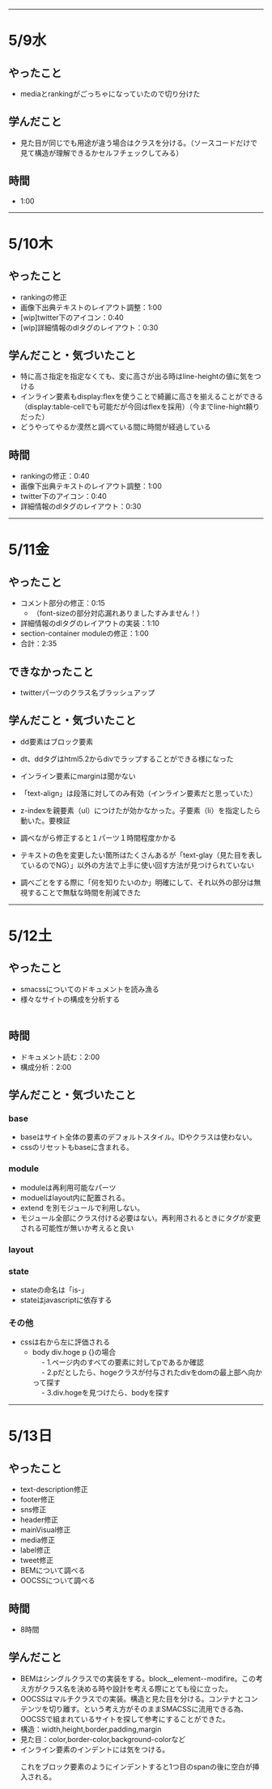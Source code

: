 ------------------------------------------------------------------------------------
# 5/9水
## やったこと  
- mediaとrankingがごっちゃになっていたので切り分けた  
  
## 学んだこと  
- 見た目が同じでも用途が違う場合はクラスを分ける。（ソースコードだけで見て構造が理解できるかセルフチェックしてみる）  
  
## 時間    
- 1:00  
  
------------------------------------------------------------------------------------
# 5/10木
  
## やったこと  
- rankingの修正  
- 画像下出典テキストのレイアウト調整：1:00  
- [wip]twitter下のアイコン：0:40  
- [wip]詳細情報のdlタグのレイアウト：0:30    
  
## 学んだこと・気づいたこと  
- 特に高さ指定を指定なくても、変に高さが出る時はline-heightの値に気をつける  
- インライン要素もdisplay:flexを使うことで綺麗に高さを揃えることができる（display:table-cellでも可能だが今回はflexを採用）（今までline-hight頼りだった）
- どうやってやるか漠然と調べている間に時間が経過している  
  
## 時間  
- rankingの修正：0:40  
- 画像下出典テキストのレイアウト調整：1:00  
- twitter下のアイコン：0:40  
- 詳細情報のdlタグのレイアウト：0:30  
  
------------------------------------------------------------------------------------  
  
# 5/11金
## やったこと  
- コメント部分の修正：0:15
  - （font-sizeの部分対応漏れありましたすみません！）  
- 詳細情報のdlタグのレイアウトの実装：1:10  
- section-container moduleの修正：1:00    
- 合計：2:35  
  
## できなかったこと  
- twitterパーツのクラス名ブラッシュアップ
  
## 学んだこと・気づいたこと  
- dd要素はブロック要素  
- dt、ddタグはhtml5.2からdivでラップすることができる様になった  
- インライン要素にmarginは聞かない  
- 「text-align」は段落に対してのみ有効（インライン要素だと思っていた）  
- z-indexを親要素（ul）につけたが効かなかった。子要素（li）を指定したら動いた。要検証  
    
- 調べながら修正すると１パーツ１時間程度かかる  
- テキストの色を変更したい箇所はたくさんあるが「text-glay（見た目を表しているのでNG）」以外の方法で上手に使い回す方法が見つけられていない  
- 調べごとをする際に「何を知りたいのか」明確にして、それ以外の部分は無視することで無駄な時間を削減できた  
    
------------------------------------------------------------------------------------    
  
# 5/12土
  
## やったこと  
- smacssについてのドキュメントを読み漁る  
- 様々なサイトの構成を分析する  
    
## 時間
- ドキュメント読む：2:00  
- 構成分析：2:00  
  
## 学んだこと・気づいたこと  
  
### base  
- baseはサイト全体の要素のデフォルトスタイル。IDやクラスは使わない。  
- cssのリセットもbaseに含まれる。  
    
### module  
- moduleは再利用可能なパーツ  
- moduelはlayout内に配置される。  
- extend を別モジュールで利用しない。  
- モジュール全部にクラス付ける必要はない。再利用されるときにタグが変更される可能性が無いか考えると良い  
    
### layout  
    
### state  
- stateの命名は「is-」  
- stateはjavascriptに依存する  
    
### その他  
- cssは右から左に評価される  
  - body div.hoge p {}の場合  
　   - 1.ページ内のすべての要素に対してpであるか確認  
　   - 2.pだとしたら、hogeクラスが付与されたdivをdomの最上部へ向かって探す  
　   - 3.div.hogeを見つけたら、bodyを探す  
    
 ------------------------------------------------------------------------------------    
   
# 5/13日
## やったこと  
- text-description修正
- footer修正
- sns修正
- header修正
- mainVisual修正
- media修正
- label修正
- tweet修正
- BEMについて調べる
- OOCSSについて調べる
   
## 時間
- 8時間

## 学んだこと  
- BEMはシングルクラスでの実装をする。block__element--modifire。この考え方がクラス名を決める時や設計を考える際にとても役に立った。
- OOCSSはマルチクラスでの実装。構造と見た目を分ける。コンテナとコンテンツを切り離す。という考え方がそのままSMACSSに流用できる為、OOCSSで組まれているサイトを探して参考にすることができた。
- 構造：width,height,border,padding,margin
- 見た目：color,border-color,background-colorなど
- インライン要素のインデントには気をつける。<p><span><span/><spam></span></p>これをブロック要素のようにインデントすると1つ目のspanの後に空白が挿入される。
